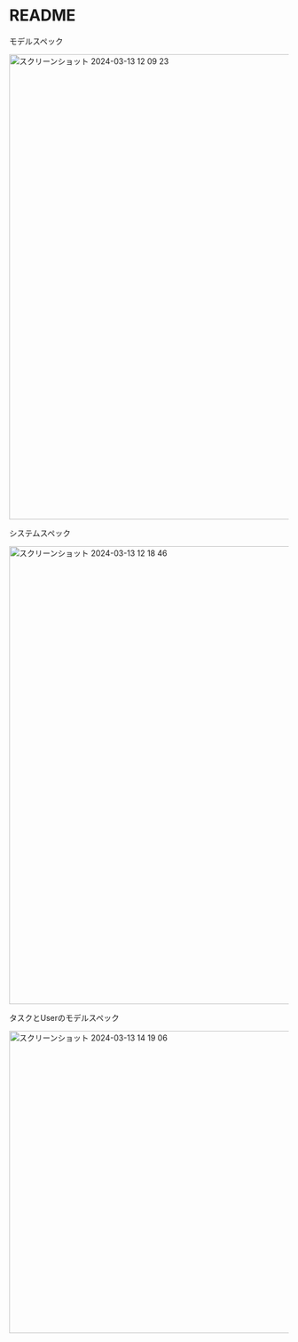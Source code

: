 # README

<p>モデルスペック</p>
<img width="837" alt="スクリーンショット 2024-03-13 12 09 23" src="https://github.com/SariDasiki/manyo/assets/114722655/b95ce75d-f812-41ef-adcc-47a49e863ccc">
<br>
<p>システムスペック</p>
<img width="824" alt="スクリーンショット 2024-03-13 12 18 46" src="https://github.com/SariDasiki/manyo/assets/114722655/89253432-4702-4d95-9ea6-453b5b16cdd6">

<br>
<p>タスクとUserのモデルスペック</p>
<img width="544" alt="スクリーンショット 2024-03-13 14 19 06" src="https://github.com/SariDasiki/manyo/assets/114722655/6775583a-bcd8-4434-990c-ab3d13c0bf7f">

